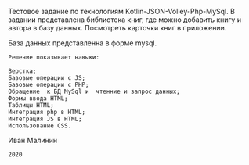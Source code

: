 Тестовое задание по технологиям Kotlin-JSON-Volley-Php-MySql.
 В задании представлена библиотека книг, где можно добавить книгу и автора в базу данных. 
Посмотреть карточки книг в приложении.

  База данных представленна в форме mysql.

    Решение показывает навыки:

    Верстка;
    Базовые операции с JS;
    Базовые операции с PHP;
    Обращение  к БД MySql и  чтенние и запрос данных;
    Формы ввода HTML; 
    Таблицы HTML; 
    Интеграция php в HTML;
    Интеграция JS в HTML; 
    Использование CSS.

  Иван Малинин 

    2020
